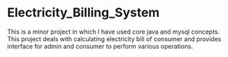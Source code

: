 # Electricity_Billing_System
This is a minor project in which I have used core java and mysql concepts. This project deals with calculating electricity bill of consumer and provides interface for admin and consumer to perform various operations.
